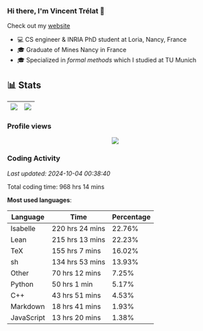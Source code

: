 ### Hi there, I'm Vincent Trélat 👋

Check out my [website](https://vtrelat.github.io)

-   💻 CS engineer & INRIA PhD student at Loria, Nancy, France
-   🎓 Graduate of Mines Nancy in France
-   🎓 Specialized in _formal methods_ which I studied at TU Munich

## 📊 **Stats**

| <img align="center" src="https://readme-stats.clckblog.space/api?username=VTrelat&show_icons=true&include_all_commits=true&theme=tokyonight&hide_border=true" /> | <img align="center" src="https://readme-stats.clckblog.space/api/top-langs/?username=VTrelat&layout=compact&theme=tokyonight&hide_border=true" /> |
| ---------------------------------------------------------------------------------------------------------------------------------------------------------------- | ------------------------------------------------------------------------------------------------------------------------------------------------- |

### Profile views

<p align="center">
 <img src="https://profile-counter.glitch.me/VTrelat/count.svg" />
</p>

<!--automations-->
### Coding Activity
_Last updated: 2024-10-04 00:38:40_

Total coding time: 968 hrs 14 mins

**Most used languages**:

| Language | Time | Percentage |
| ------------- | ------------- | ------------- |
| Isabelle | 220 hrs 24 mins | 22.76% |
| Lean | 215 hrs 13 mins | 22.23% |
| TeX | 155 hrs 7 mins | 16.02% |
| sh | 134 hrs 53 mins | 13.93% |
| Other | 70 hrs 12 mins | 7.25% |
| Python | 50 hrs 1 min | 5.17% |
| C++ | 43 hrs 51 mins | 4.53% |
| Markdown | 18 hrs 41 mins | 1.93% |
| JavaScript | 13 hrs 20 mins | 1.38% |

